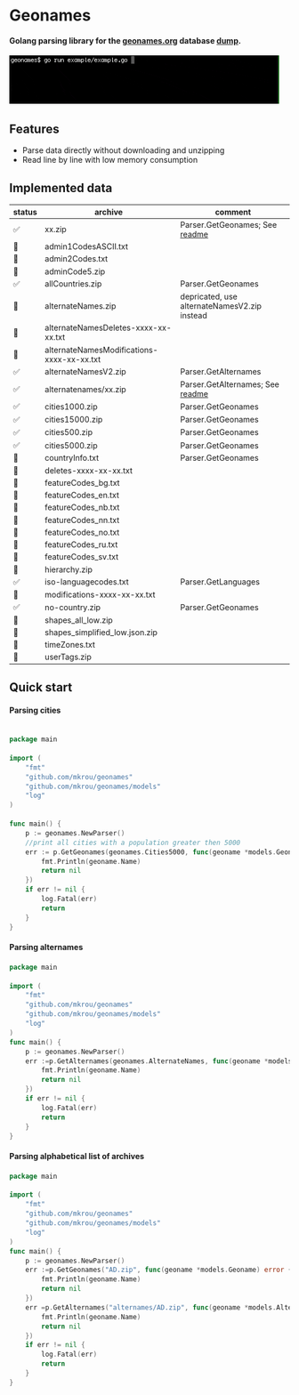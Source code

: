 # Geonames

#### Golang parsing library for the [geonames.org](http://www.geonames.org) database [dump](http://download.geonames.org/export/dump/).

![](static/example.gif)

## Features
- Parse data directly without downloading and unzipping
- Read line by line with low memory consumption

## Implemented data

|status|archive|comment|
|---|---|---|
|✅|xx.zip|Parser.GetGeonames; See [readme](#parsing-alphabetical-list-of-archives)|
|🚫|admin1CodesASCII.txt||
|🚫|admin2Codes.txt||
|🚫|adminCode5.zip||
|✅|allCountries.zip|Parser.GetGeonames|
|🚫|alternateNames.zip|depricated, use alternateNamesV2.zip instead|
|🚫|alternateNamesDeletes-xxxx-xx-xx.txt||
|🚫|alternateNamesModifications-xxxx-xx-xx.txt||
|✅|alternateNamesV2.zip|Parser.GetAlternames|
|✅|alternatenames/xx.zip|Parser.GetAlternames; See [readme](#parsing-alphabetical-list-of-archives)|
|✅|cities1000.zip|Parser.GetGeonames|
|✅|cities15000.zip|Parser.GetGeonames|
|✅|cities500.zip|Parser.GetGeonames|
|✅|cities5000.zip|Parser.GetGeonames|
|🚫|countryInfo.txt|Parser.GetGeonames|
|🚫|deletes-xxxx-xx-xx.txt||
|🚫|featureCodes_bg.txt||
|🚫|featureCodes_en.txt||
|🚫|featureCodes_nb.txt||
|🚫|featureCodes_nn.txt||
|🚫|featureCodes_no.txt||
|🚫|featureCodes_ru.txt||
|🚫|featureCodes_sv.txt||
|🚫|hierarchy.zip||
|✅|iso-languagecodes.txt|Parser.GetLanguages|
|🚫|modifications-xxxx-xx-xx.txt||
|✅|no-country.zip|Parser.GetGeonames|
|🚫|shapes_all_low.zip||
|🚫|shapes_simplified_low.json.zip||
|🚫|timeZones.txt||
|🚫|userTags.zip||

## Quick start

#### Parsing cities
```go

package main

import (
	"fmt"
	"github.com/mkrou/geonames"
	"github.com/mkrou/geonames/models"
	"log"
)

func main() {
	p := geonames.NewParser()
	//print all cities with a population greater then 5000
	err := p.GetGeonames(geonames.Cities5000, func(geoname *models.Geoname) error {
        fmt.Println(geoname.Name)
		return nil
	})
	if err != nil {
		log.Fatal(err)
		return
	}
}

```
#### Parsing alternames

```go
package main

import (
	"fmt"
    "github.com/mkrou/geonames"
    "github.com/mkrou/geonames/models"
    "log"
)
func main() {
	p := geonames.NewParser()
    err :=p.GetAlternames(geonames.AlternateNames, func(geoname *models.Altername) error {
        fmt.Println(geoname.Name)
        return nil
    })
    if err != nil {
        log.Fatal(err)
        return
    }
}
```

#### Parsing alphabetical list of archives

```go
package main

import (
	"fmt"
    "github.com/mkrou/geonames"
    "github.com/mkrou/geonames/models"
    "log"
)
func main() {
    p := geonames.NewParser()
    err :=p.GetGeonames("AD.zip", func(geoname *models.Geoname) error {
        fmt.Println(geoname.Name)
        return nil
    })
    err =p.GetAlternames("alternames/AD.zip", func(geoname *models.Altername) error {
        fmt.Println(geoname.Name)
        return nil
    })
    if err != nil {
        log.Fatal(err)
        return
    }
}
```